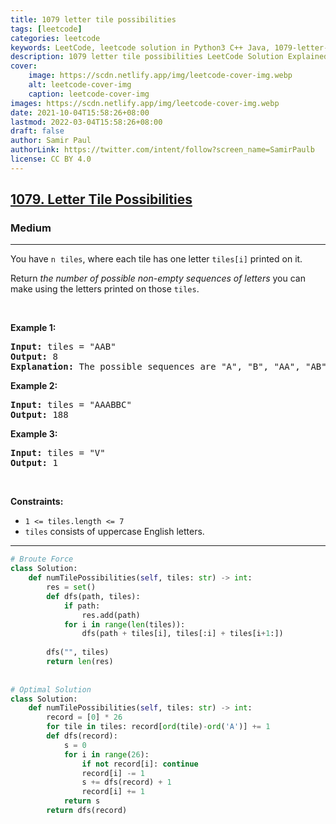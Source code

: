 ```yaml
---
title: 1079 letter tile possibilities
tags: [leetcode]
categories: leetcode
keywords: LeetCode, leetcode solution in Python3 C++ Java, 1079-letter-tile-possibilities solution
description: 1079 letter tile possibilities LeetCode Solution Explained
cover:
    image: https://scdn.netlify.app/img/leetcode-cover-img.webp
    alt: leetcode-cover-img
    caption: leetcode-cover-img
images: https://scdn.netlify.app/img/leetcode-cover-img.webp
date: 2021-10-04T15:58:26+08:00
lastmod: 2022-03-04T15:58:26+08:00
draft: false
author: Samir Paul
authorLink: https://twitter.com/intent/follow?screen_name=SamirPaulb
license: CC BY 4.0
---
```



<h2><a href="https://leetcode.com/problems/letter-tile-possibilities/">1079. Letter Tile Possibilities</a></h2><h3>Medium</h3><hr><div><p>You have <code>n</code>&nbsp;&nbsp;<code>tiles</code>, where each tile has one letter <code>tiles[i]</code> printed on it.</p>

<p>Return <em>the number of possible non-empty sequences of letters</em> you can make using the letters printed on those <code>tiles</code>.</p>

<p>&nbsp;</p>
<p><strong>Example 1:</strong></p>

<pre><strong>Input:</strong> tiles = "AAB"
<strong>Output:</strong> 8
<strong>Explanation: </strong>The possible sequences are "A", "B", "AA", "AB", "BA", "AAB", "ABA", "BAA".
</pre>

<p><strong>Example 2:</strong></p>

<pre><strong>Input:</strong> tiles = "AAABBC"
<strong>Output:</strong> 188
</pre>

<p><strong>Example 3:</strong></p>

<pre><strong>Input:</strong> tiles = "V"
<strong>Output:</strong> 1
</pre>

<p>&nbsp;</p>
<p><strong>Constraints:</strong></p>

<ul>
	<li><code>1 &lt;= tiles.length &lt;= 7</code></li>
	<li><code>tiles</code> consists of uppercase English letters.</li>
</ul>
</div>

---




```python
# Broute Force
class Solution:
    def numTilePossibilities(self, tiles: str) -> int:
        res = set()
        def dfs(path, tiles):
            if path:
                res.add(path)
            for i in range(len(tiles)):
                dfs(path + tiles[i], tiles[:i] + tiles[i+1:])
        
        dfs("", tiles)
        return len(res)
    
    
# Optimal Solution
class Solution:
    def numTilePossibilities(self, tiles: str) -> int:
        record = [0] * 26
        for tile in tiles: record[ord(tile)-ord('A')] += 1
        def dfs(record):
            s = 0
            for i in range(26):
                if not record[i]: continue
                record[i] -= 1
                s += dfs(record) + 1 
                record[i] += 1
            return s    
        return dfs(record)
```
